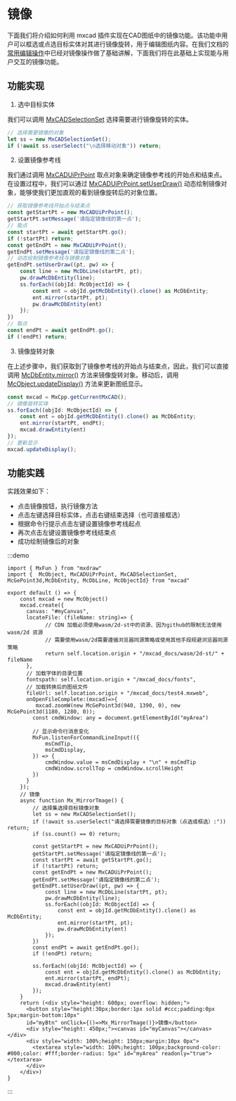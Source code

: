 # 镜像

下面我们将介绍如何利用 mxcad 插件实现在CAD图纸中的镜像功能。该功能中用户可以框选或点选目标实体对其进行镜像旋转，用于编辑图纸内容。在我们文档的[常用编辑操作](../../../5.图纸编辑/2.常用编辑操作.md#镜像)中已经对镜像操作做了基础讲解，下面我们将在此基础上实现能与用户交互的镜像功能。

## 功能实现

1. 选中目标实体

我们可以调用 [MxCADSelectionSet](../../../../api/classes/2d.MxCADSelectionSet.md#class-mxcadselectionset) 选择需要进行镜像旋转的实体。

```ts
// 选择需要镜像的对象
let ss = new MxCADSelectionSet();
if (!await ss.userSelect("\n选择移动对象")) return;
```

2. 设置镜像参考线

我们通过调用 [MxCADUiPrPoint](../../../../api/classes/2d.MxCADUiPrPoint.md) 取点对象来确定镜像参考线的开始点和结束点。在设置过程中，我们可以通过 [MxCADUiPrPoint.setUserDraw()](../../../../api/classes/2d.MxCADUiPrPoint.md#setuserdraw) 动态绘制镜像对象，能够使我们更加直观的看到镜像旋转后的对象位置。

```ts
// 获取镜像参考线开始点与结束点
const getStartPt = new MxCADUiPrPoint();
getStartPt.setMessage('请指定镜像线的第一点');
// 取点
const startPt = await getStartPt.go();
if (!startPt) return;
const getEndPt = new MxCADUiPrPoint();
getEndPt.setMessage('请指定镜像线的第二点');
// 动态绘制镜像参考线与镜像对象
getEndPt.setUserDraw((pt, pw) => {
    const line = new McDbLine(startPt, pt);
    pw.drawMcDbEntity(line);
    ss.forEach((objId: McObjectId) => {
        const ent = objId.getMcDbEntity().clone() as McDbEntity;
        ent.mirror(startPt, pt);
        pw.drawMcDbEntity(ent)
    });
})
// 取点
const endPt = await getEndPt.go();
if (!endPt) return;
```

3. 镜像旋转对象

在上述步骤中，我们获取到了镜像参考线的开始点与结束点，因此，我们可以直接调用 [McDbEntity.mirror()](../../../../api/classes/2d.McDbEntity.md#mirror) 方法来镜像旋转对象。移动后，调用 [McObject.updateDisplay()](../../../../api/classes/2d.McObject.md#updatedisplay) 方法来更新图纸显示。

```ts
const mxcad = MxCpp.getCurrentMxCAD();
// 镜像旋转实体
ss.forEach((objId: McObjectId) => {
    const ent = objId.getMcDbEntity().clone() as McDbEntity;
    ent.mirror(startPt, endPt);
    mxcad.drawEntity(ent)
});
// 更新显示
mxcad.updateDisplay();
```

## 功能实践

实践效果如下：
* 点击镜像按钮，执行镜像方法
* 点击左键选择目标实体，点击右键结束选择（也可直接框选）
* 根据命令行提示点击左键设置镜像参考线起点
* 再次点击左键设置镜像参考线结束点
* 成功绘制镜像后的对象

:::demo
```tsx
import { MxFun } from "mxdraw"
import {  McObject, MxCADUiPrPoint, MxCADSelectionSet, McGePoint3d,McDbEntity, McDbLine, McObjectId} from "mxcad"

export default () => {
    const mxcad = new McObject()
    mxcad.create({
      canvas: "#myCanvas",
      locateFile: (fileName: string)=> {
            // CDN 加载必须使用wasm/2d-st中的资源、因为github的限制无法使用wasm/2d 资源
            // 需要使用wasm/2d需要遵循浏览器同源策略或使用其他手段规避浏览器同源策略
            return self.location.origin + "/mxcad_docs/wasm/2d-st/" + fileName
      },
      // 加载字体的目录位置
      fontspath: self.location.origin + "/mxcad_docs/fonts",
      // 加载转换后的图纸文件
      fileUrl: self.location.origin + "/mxcad_docs/test4.mxweb",
      onOpenFileComplete:(mxcad)=>{
         mxcad.zoomW(new McGePoint3d(940, 1390, 0), new McGePoint3d(1180, 1280, 0));
        const cmdWindow: any = document.getElementById("myArea")

        // 显示命令行消息变化
        MxFun.listenForCommandLineInput(({
            msCmdTip,
            msCmdDisplay,
        }) => {
            cmdWindow.value = msCmdDisplay + "\n" + msCmdTip
            cmdWindow.scrollTop = cmdWindow.scrollHeight
        })
      }
    });
    // 镜像
    async function Mx_MirrorTmage() {
        // 选择集选择目标镜像对象
        let ss = new MxCADSelectionSet();
        if (!await ss.userSelect("请选择需要镜像的目标对象（点选或框选）:")) return;
        if (ss.count() == 0) return;

        const getStartPt = new MxCADUiPrPoint();
        getStartPt.setMessage('请指定镜像线的第一点');
        const startPt = await getStartPt.go();
        if (!startPt) return;
        const getEndPt = new MxCADUiPrPoint();
        getEndPt.setMessage('请指定镜像线的第二点');
        getEndPt.setUserDraw((pt, pw) => {
            const line = new McDbLine(startPt, pt);
            pw.drawMcDbEntity(line);
            ss.forEach((objId: McObjectId) => {
                const ent = objId.getMcDbEntity().clone() as McDbEntity;
                ent.mirror(startPt, pt);
                pw.drawMcDbEntity(ent)
            });
        })
        const endPt = await getEndPt.go();
        if (!endPt) return;
        
        ss.forEach((objId: McObjectId) => {
            const ent = objId.getMcDbEntity().clone() as McDbEntity;
            ent.mirror(startPt, endPt);
            mxcad.drawEntity(ent)
        });
    }
    return (<div style="height: 600px; overflow: hidden;">
      <button style="height:30px;border:1px solid #ccc;padding:0px 5px;margin-bottom:10px"
      id="myBtn" onClick={()=>Mx_MirrorTmage()}>镜像</button>
      <div style="height: 450px;"><canvas id="myCanvas"></canvas></div>
      <div style="width: 100%;height: 150px;margin:10px 0px">
        <textarea style="width: 100%;height: 100px;background-color: #000;color: #fff;border-radius: 5px" id="myArea" readonly="true"></textarea>
      </div>
    </div>)
}
```
:::



